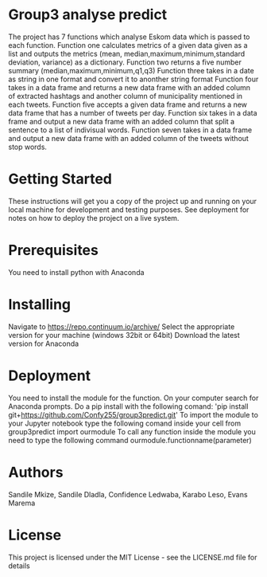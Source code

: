 # Group3 analyse predict
The project has 7 functions which analyse Eskom data which is passed to each function.
Function one calculates metrics of a given data given as a list and outputs the metrics (mean, median,maximum,minimum,standard deviation, variance) as a dictionary.
Function two returns a five number summary (median,maximum,minimum,q1,q3)
Function three takes in a date as string in one format and convert it to anonther string format
Function four takes in a data frame and returns a new data frame with an added column of extracted hashtags and another column of municipality mentioned in each tweets.
Function five accepts a given data frame and returns a new data frame that has a number of tweets per day.
Function six takes in a data frame and output a new data frame with an added column that split a sentence to a list of indivisual words.
Function seven takes in a data frame and output a new data frame with an added column of the tweets without stop words.


# Getting Started
These instructions will get you a copy of the project up and running on your local machine for development and testing purposes. See deployment for notes on how to deploy the project on a live system.

# Prerequisites
You need to install python with Anaconda

# Installing
Navigate to https://repo.continuum.io/archive/
Select the appropriate version for your machine (windows 32bit or 64bit)
Download the latest version for Anaconda

# Deployment
You need to install the module for the function.
On your computer search for Anaconda prompts.
Do a pip install with the following comand: 'pip install git+https://github.com/Confy255/group3predict.git' 
To import the module to your Jupyter notebook type the following comand inside your cell
from group3predict import ourmodule
To call any function inside the module you need to type the following command
ourmodule.functionname(parameter)

# Authors
Sandile Mkize,
Sandile Dladla,
Confidence Ledwaba,
Karabo Leso,
Evans Marema

# License
This project is licensed under the MIT License - see the LICENSE.md file for details